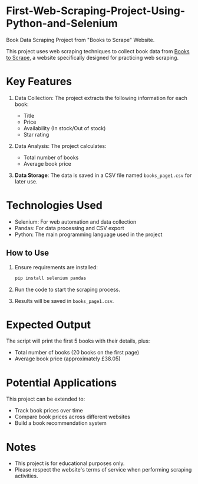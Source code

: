 # First-Web-Scraping-Project-Using-Python-and-Selenium

Book Data Scraping Project from "Books to Scrape" Website.

This project uses web scraping techniques to collect book data from [Books to Scrape](https://books.toscrape.com/), a website specifically designed for practicing web scraping.

# Key Features

1. Data Collection: The project extracts the following information for each book:
   - Title
   - Price
   - Availability (In stock/Out of stock)
   - Star rating

2. Data Analysis: The project calculates:
   - Total number of books
   - Average book price

3. **Data Storage**: The data is saved in a CSV file named `books_page1.csv` for later use.

# Technologies Used

- Selenium: For web automation and data collection
- Pandas: For data processing and CSV export
- Python: The main programming language used in the project

## How to Use

1. Ensure requirements are installed:
   ```bash
   pip install selenium pandas
   ```
2. Run the code to start the scraping process.

3. Results will be saved in `books_page1.csv`.

# Expected Output

The script will print the first 5 books with their details, plus:
- Total number of books (20 books on the first page)
- Average book price (approximately £38.05)

# Potential Applications

This project can be extended to:
- Track book prices over time
- Compare book prices across different websites
- Build a book recommendation system

# Notes

- This project is for educational purposes only.
- Please respect the website's terms of service when performing scraping activities.
